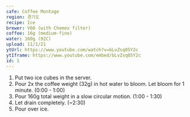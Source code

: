 ```yaml
---
cafe: Coffee Montage
region: 경기도
recipe: Ice
brewer: V60 (with Chemex filter)
coffee: 16g (medium-fine)
water: 160g (92C)
upload: 11/1/21
ytUrl: https://www.youtube.com/watch?v=bLvZsq05Y2c
ytIframe: https://www.youtube.com/embed/bLvZsq05Y2c
id: 1
---
```


1. Put two ice cubes in the server.
2. Pour 2x the coffee weight (32g) in hot water to bloom. Let bloom for 1 minute. (0:00 - 1:00)
3. Pour 160g total weight in a slow circular motion. (1:00 - 1:30)
4. Let drain completely. (~2:30)
5. Pour over ice.
